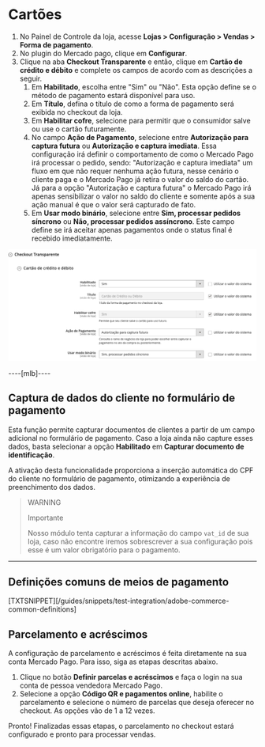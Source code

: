 # Cartões

1. No Painel de Controle da loja, acesse **Lojas > Configuração > Vendas > Forma de pagamento**.
2. No plugin do Mercado pago, clique em **Configurar**.
3. Clique na aba **Checkout Transparente** e então, clique em **Cartão de crédito e débito** e complete os campos de acordo com as descrições a seguir.
    1. Em **Habilitado**, escolha entre "Sim" ou "Não". Esta opção define se o método de pagamento estará disponível para uso.
    2. Em **Título**, defina o título de como a forma de pagamento será exibida no checkout da loja.
    3. Em **Habilitar cofre**, selecione para permitir que o consumidor salve ou use o cartão futuramente.
    4. No campo **Ação de Pagamento**, selecione entre **Autorização para captura futura** ou **Autorização e captura imediata**. Essa configuração irá definir o comportamento de como o Mercado Pago irá processar o pedido, sendo: "Autorização e captura imediata" um fluxo em que não requer nenhuma ação futura, nesse cenário o cliente paga e o Mercado Pago já retira o valor do saldo do cartão. Já para a opção "Autorização e captura futura" o Mercado Pago irá apenas sensibilizar o valor no saldo do cliente e somente após a sua ação manual é que o valor será capturado de fato.
    5. Em **Usar modo binário**, selecione entre **Sim, processar pedidos síncrono** ou **Não, processar pedidos assíncrono**. Este campo define se irá aceitar apenas pagamentos onde o status final é recebido imediatamente.

![](/images/adobe-commerce/credito_e_debito.png)

----[mlb]----
## Captura de dados do cliente no formulário de pagamento

Esta função permite capturar documentos de clientes a partir de um campo adicional no formulário de pagamento. Caso a loja ainda não capture esses dados, basta selecionar a opção **Habilitado** em **Capturar documento de identificação**. 

A ativação desta funcionalidade proporciona a inserção automática do CPF do cliente no formulário de pagamento, otimizando a experiência de preenchimento dos dados.

> WARNING
>
> Importante
>
> Nosso módulo tenta capturar a informação do campo `vat_id` de sua loja, caso não encontre iremos sobrescrever a sua configuração pois esse é um valor obrigatório para o pagamento.

------------

## Definições comuns de meios de pagamento

[TXTSNIPPET][/guides/snippets/test-integration/adobe-commerce-common-definitions]

## Parcelamento e acréscimos

A configuração de parcelamento e acréscimos é feita diretamente na sua conta Mercado Pago. Para isso, siga as etapas descritas abaixo.

1. Clique no botão **Definir parcelas e acréscimos** e faça o login na sua conta de pessoa vendedora Mercado Pago.
2. Selecione a opção **Código QR e pagamentos online**, habilite o parcelamento e selecione o número de parcelas que deseja oferecer no checkout. As opções vão de 1 a 12 vezes.

Pronto! Finalizadas essas etapas, o parcelamento no checkout estará configurado e pronto para processar vendas.